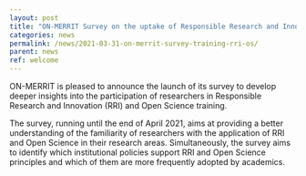 ```yaml
---
layout: post
title: "ON-MERRIT Survey on the uptake of Responsible Research and Innovation and Open Science principles in relation to policy and training"
categories: news
permalink: /news/2021-03-31-on-merrit-survey-training-rri-os/
parent: news
ref: welcome
---
```


ON-MERRIT is pleased to announce the launch of its survey to develop deeper insights into the participation of researchers in Responsible Research and Innovation (RRI) and Open Science training. 

The survey, running until the end of April 2021, aims at providing a better understanding of the familiarity of researchers with the application of RRI and Open Science in their research areas. 
Simultaneously, the survey aims to identify which institutional policies support RRI and Open Science principles and which of them are more frequently adopted by academics.
